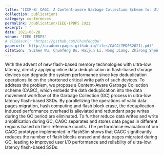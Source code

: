 ```yaml
---
title: "[CCF-B] CAGC: A Content-aware Garbage Collection Scheme for Ultra-Low Latency Flash-based SSDs"
collection: publications
category: conferences
permalink: /publication/IEEE-IPDPS 2021
excerpt: ' '
date: 2021-06-28
venue: 'IEEE IPDPS'
# slidesurl: 'https://github.com/ChunfengDu'
paperurl: 'http://academicpages.github.io/files/CAGC(IPDPS2021).pdf'
citation: 'Suzhen Wu, Chunfeng Du, Haijun Li, Hong Jiang, Zhirong Shen, and Bo Mao. CAGC: A Content-aware Garbage Collection Scheme for Ultra-Low Latency Flash-based SSDs. In Proceedings of 35th IEEE International Parallel & Distributed Processing Symposium (IPDPS’21), Virtual Conference, May 17-21, 2021.'
---
```


With the advent of new flash-based memory technologies with ultra-low latency, directly applying inline data deduplication in flash-based storage devices can degrade the system performance since key deduplication operations lie on the shortened critical write path of such devices. To address the problem, we propose a Content-Aware Garbage Collection scheme (CAGC), which embeds the data deduplication into the data movement workflow of the Garbage Collection (GC) process in ultra-low latency flash-based SSDs. By parallelizing the operations of valid data pages migration, hash computing and flash block erase, the deduplication-induced performance overhead is alleviated and redundant page writes during the GC period are eliminated. To further reduce data writes and write amplification during GC, CAGC separates and stores data pages in different regions based on their reference counts. The performance evaluation of our CAGC prototype implemented in FlashSim shows that CAGC significantly reduces the number of flash blocks erased and data pages migrated during GC, leading to improved user I/O performance and reliability of ultra-low latency flash-based SSDs.
